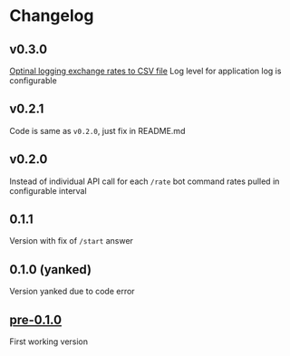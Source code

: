 # Changelog

## v0.3.0

[Optinal logging exchange rates to CSV file](https://github.com/yurnov/exchange-rate-telegram-bot/issues/4)
Log level for application log is configurable

## v0.2.1

Code is same as `v0.2.0`, just fix in README.md

## v0.2.0

Instead of individual API call for each `/rate` bot command rates pulled in configurable interval

## 0.1.1

Version with fix of `/start` answer

## 0.1.0 (yanked)

Version yanked due to code error

## [pre-0.1.0](c218c5c43a8d3a3c477740b424e7d8ea53e487cf)

First working version